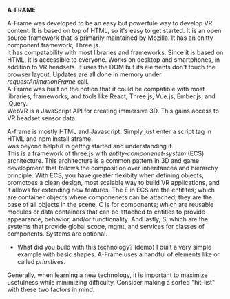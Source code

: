 **A-FRAME**

A-Frame was developed to be an easy but powerfule way to develop VR content. It is based on top of HTML, so it's easy to get started. It is an open source framework that is primarily maintained by Mozilla. It has an enitty component framework, Three.js. <br>
It has compatability with most libraries and frameworks. Since it is based on HTML, it is accessible to everyone. Works on desktop and smartphones, in addition to VR headsets. It uses the DOM but its elements don't touch the browser layout. Updates are all done in memory under *requestAnimationFrame* call.
<br> 
A-Frame was built on the notion that it could be compatible with most libraries, frameworks, and tools like React, Three.js, Vue.js, Ember.js, and jQuery. <br>
WebVR is a JavaScript API for creating immersive 3D. This gains access to VR headset sensor data.

A-frame is mostly HTML and Javascript. Simply just enter a script tag in HTML and npm install aframe. <br>
<a href="https://aframe.io/"></a> was beyond helpful in gettng started and understanding it. <br>
This is a framework of three.js with *entity-componenet-system* (ECS) architecture. This architecture is a common pattern in 3D and game development that follows the composition over inheritancea and hierarchy principle. With ECS, you have greater flexibity when defining objects, promotoes a clean design, most scalable way to build VR applications, and it allows for extending new features. The E in ECS are the entitites; which are container objects where componenets can be attached, they are the base of all objects in the scene. C is for components; which are reusable modules or data containers  that can be attached to entities to provide appearance, behavior, and/or functionality. And lastly, S, which are the systems that provide global scope, mgmt, and services for classes of components. Systems are optional.

- What did you build with this technology? (demo)
	I built a very simple example with basic shapes. A-Frame uses a handful of elements like <a-box> or <a-sphere> called *primitives*.


Generally, when learning a new technology, it is important to maximize usefulness while minimizing difficulty. Consider making a sorted "hit-list" with these two factors in mind.

